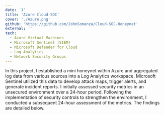 ```yaml
---
date: '1'
title: 'Azure Cloud SOC'
cover: './Azure.png'
github: 'https://github.com/JohnSomanza/Cloud-SOC-Honeynet'
external: ''
tech:
  - Azure Virtual Machines
  - Microsoft Sentinel (SIEM)
  - Microsoft Defender for Cloud
  - Log Analytics
  - Network Security Groups
---
```


In this project, I established a mini honeynet within Azure and aggregated log data from various sources into a Log Analytics workspace. Microsoft Sentinel utilized this data to develop attack maps, trigger alerts, and generate incident reports. I initially assessed security metrics in an unsecured environment over a 24-hour period. Following the implementation of security controls to strengthen the environment, I conducted a subsequent 24-hour assessment of the metrics. The findings are detailed below.
